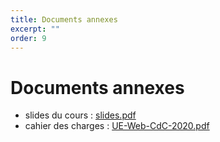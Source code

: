 ```yaml
---
title: Documents annexes
excerpt: ""
order: 9
---
```


# Documents annexes

- slides du cours : [slides.pdf](/assets/pdf/slides.pdf)
- cahier des charges : [UE-Web-CdC-2020.pdf](/assets/pdf/UE-Web-CdC-2020.pdf)
